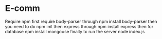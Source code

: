 # E-comm

Require npm first
require body-parser
through npm install body-parser
then you need to do 
npm init
then express 
through npm install express
then for database
npm install mongoose
finally to run the server
node index.js
